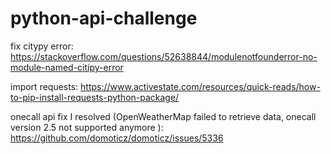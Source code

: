 # python-api-challenge

fix citypy error: https://stackoverflow.com/questions/52638844/modulenotfounderror-no-module-named-citipy-error

import requests: https://www.activestate.com/resources/quick-reads/how-to-pip-install-requests-python-package/

onecall api fix I resolved (OpenWeatherMap failed to retrieve data, onecall version 2.5 not supported anymore ): https://github.com/domoticz/domoticz/issues/5336
